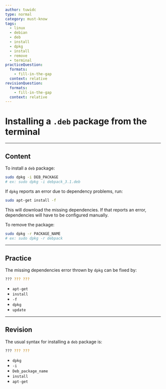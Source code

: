 ```yaml
---
author: tuwidc
type: normal
category: must-know
tags:
  - linux
  - debian
  - deb
  - install
  - dpkg
  - install
  - remove
  - terminal
practiceQuestion:
  formats:
    - fill-in-the-gap
  context: relative
revisionQuestion:
  formats:
    - fill-in-the-gap
  context: relative
---
```


# Installing a `.deb` package from the terminal


---

## Content

To install a `deb` package:

```bash
sudo dpkg -i DEB_PACKAGE
# ex: sudo dpkg -i debpack_3.1.deb
```

If `dpkg` reports an error due to dependency problems, run: 

```bash
sudo apt-get install -f
```

This will download the missing dependencies. If that reports an error, dependencies will have to be configured manually.

To remove the package:

```bash
sudo dpkg -r PACKAGE_NAME
# ex: sudo dpkg -r debpack
```


---

## Practice

The missing dependencies error thrown by `dpkg` can be fixed by:

```bash
??? ??? ??? 
```

- `apt-get`
- `install` 
- `-f`
- `dpkg`
- `update`


---

## Revision

The usual syntax for installing a `deb` package is:

```bash
??? ??? ???
```

- `dpkg`
- `-i`
- `Deb_package_name`
- `install`
- `apt-get`
